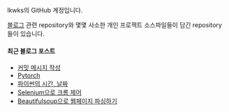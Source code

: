 lkwks의 GitHub 계정입니다.

[블로그](https://lkwks.github.io) 관련 repository와 몇몇 사소한 개인 프로젝트 소스파일들이 담긴 repository들이 있습니다.


#### 최근 블로그 포스트
<!-- BLOG-POST-LIST:START -->
- [커밋 메시지 작성](https://lkwks.github.io/github/2022/05/26/%EC%BB%A4%EB%B0%8B-%EB%A9%94%EC%8B%9C%EC%A7%80-%EC%9E%91%EC%84%B1.html)
- [Pytorch](https://lkwks.github.io/ml/2022/04/19/pytorch.html)
- [파이썬의 시간, 날짜](https://lkwks.github.io/python/2022/04/17/%ED%8C%8C%EC%9D%B4%EC%8D%AC%EC%9D%98-%EC%8B%9C%EA%B0%84,-%EB%82%A0%EC%A7%9C.html)
- [Selenium으로 크롬 제어](https://lkwks.github.io/python/2022/04/17/selenium%EC%9C%BC%EB%A1%9C-%ED%81%AC%EB%A1%AC-%EC%A0%9C%EC%96%B4.html)
- [Beautifulsoup으로 웹페이지 파싱하기](https://lkwks.github.io/python/2022/04/17/beautifulsoup%EC%9C%BC%EB%A1%9C-%EC%9B%B9%ED%8E%98%EC%9D%B4%EC%A7%80-%ED%8C%8C%EC%8B%B1%ED%95%98%EA%B8%B0.html)
<!-- BLOG-POST-LIST:END -->
  
<!--![Top Langs](https://github-readme-stats.vercel.app/api/top-langs/?username=lkwks)-->
